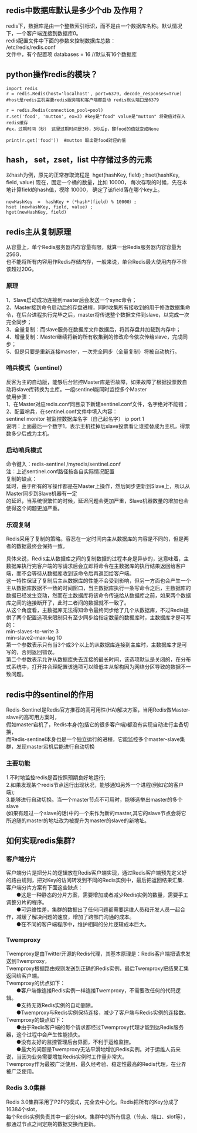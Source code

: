## redis中数据库默认是多少个db 及作用？  
redis下，数据库是由一个整数索引标识，而不是由一个数据库名称。默认情况下，一个客户端连接到数据库0。  
redis配置文件中下面的参数来控制数据库总数：  
/etc/redis/redis.conf  
文件中，有个配置项 databases = 16 //默认有16个数据库

## python操作redis的模块？
```
import redis
r = redis.Redis(host='localhost', port=6379, decode_responses=True)
#host是redis主机需要redis服务端和客户端都启动 redis默认端口是6379

r = redis.Redis(connection_pool=pool)
r.set('food', 'mutton', ex=3) #key是"food" value是"mutton" 将键值对存入redis缓存
#ex，过期时间（秒） 这里过期时间是3秒，3秒后p，键food的值就变成None

print(r.get('food'))  #mutton 取出键food对应的值
```

##  hash， set，zset，list 中存储过多的元素
以hash为例，原先的正常存取流程是  hget(hashKey, field) ; hset(hashKey, field, value) 
现在，固定一个桶的数量，比如 10000， 每次存取的时候，先在本地计算field的hash值，模除 10000， 确定了该field落在哪个key上。
```
newHashKey  =  hashKey + (*hash*(field) % 10000）;   
hset (newHashKey, field, value) ;  
hget(newHashKey, field)
```

## redis主从复制原理  
从容量上，单个Redis服务器内存容量有限，就算一台Redis服务器内容容量为256G，  
也不能将所有内容用作Redis存储内存，一般来说，单台Redis最大使用内存不应该超过20G。  
### 原理
1、Slave启动成功连接到master后会发送一个sync命令；  
2、Master接到命令启动后的存盘进程，同时收集所有接收到的用于修改数据集命令，在后台进程执行完毕之后，master将传送整个数据文件到slave，以完成一次完全同步；  
3、全量复制：而slave服务在数据库文件数据后，将其存盘并加载到内存中；  
4、增量复制：Master继续将新的所有收集到的修改命令依次传给slave，完成同步；  
5、但是只要是重新连接master，一次完全同步（全量复制）将被自动执行。  
### 哨兵模式（sentinel）
反客为主的自动版，能够后台监控Master库是否故障，如果故障了根据投票数自动将slave库转换为主库。一组sentinel能同时监控多个Master    
使用步骤：  
1、在Master对应redis.conf同目录下新建sentinel.conf文件，名字绝对不能错；  
2、配置哨兵，在sentinel.conf文件中填入内容：  
sentinel monitor 被监控数据库名字（自己起名字） ip port 1  
说明：上面最后一个数字1，表示主机挂掉后slave投票看让谁接替成为主机，得票数多少后成为主机。    
### 启动哨兵模式
命令键入：redis-sentinel /myredis/sentinel.conf  
注：上述sentinel.conf路径按各自实际情况配置  
复制的缺点：  
延时，由于所有的写操作都是在Master上操作，然后同步更新到Slave上，所以从Master同步到Slave机器有一定  
的延迟，当系统很繁忙的时候，延迟问题会更加严重，Slave机器数量的增加也会使得这个问题更加严重。  
### 乐观复制
Redis采用了复制的策略。容忍在一定时间内主从数据库的内容是不同的，但是两者的数据最终会保持一致。  

具体来说，Redis主从数据库之间的复制数据的过程本身是异步的，这意味着，主数据库执行完客户端的写请求后会立即将命令在主数据库的执行结果返回给客户端，而不会等待从数据库收到该命令后再返回给客户端。  
这一特性保证了复制后主从数据库的性能不会受到影响，但另一方面也会产生一个主从数据库数据不一致的时间窗口，当主数据库执行一条写命令之后，主数据库的数据已经发生变动，然而在主数据库将该命令传送给从数据库之前，如果两个数据库之间的连接断开了，此时二者间的数据就不一致了。  
从这个角度看，主数据库无法得知命令最终同步给了几个从数据库，不过Redis提供了两个配置选项来限制只有至少同步给指定数量的数据库时，主数据库才是可写的：  
min-slaves-to-write 3  
min-slave2-max-lag 10  
第一个参数表示只有当3个或3个以上的从数据库连接到主库时，主数据库才是可写的，否则返回错误。  
第二个参数表示允许从数据库失去连接的最长时间，该选项默认是关闭的，在分布式系统中，打开并合理配置该选项可以降低主从架构因为网络分区导致的数据不一致问题。  

## redis中的sentinel的作用
Redis-Sentinel是Redis官方推荐的高可用性(HA)解决方案，当用Redis做Master-slave的高可用方案时，  
假如master宕机了，Redis本身(包括它的很多客户端)都没有实现自动进行主备切换，  
而Redis-sentinel本身也是一个独立运行的进程，它能监控多个master-slave集群，发现master宕机后能进行自动切换  
### 主要功能
1.不时地监控redis是否按照预期良好地运行;  
2.如果发现某个redis节点运行出现状况，能够通知另外一个进程(例如它的客户端);  
3.能够进行自动切换。当一个master节点不可用时，能够选举出master的多个slave  
(如果有超过一个slave的话)中的一个来作为新的master,其它的slave节点会将它所追随的master的地址改为被提升为master的slave的新地址。

## 如何实现redis集群?
### 客户端分片
客户端分片是把分片的逻辑放在Redis客户端实现，通过Redis客户端预先定义好的路由规则，把对Key的访问转发到不同的Redis实例中，最后把返回结果汇集.  
客户端分片方案有下面这些缺点：  
　　●这是一种静态的分片方案，需要增加或者减少Redis实例的数量，需要手工调整分片的程序。  
　　●可运维性差，集群的数据出了任何问题都需要运维人员和开发人员一起合作，减缓了解决问题的速度，增加了跨部门沟通的成本。  
　　●在不同的客户端程序中，维护相同的分片逻辑成本巨大。
### Twemproxy
Twemproxy是由Twitter开源的Redis代理，其基本原理是：Redis客户端把请求发送到Twemproxy，  
Twemproxy根据路由规则发送到正确的Redis实例，最后Twemproxy把结果汇集返回给客户端。  
Twemproxy的优点如下：  
　　●客户端像连接Redis实例一样连接Twemproxy，不需要改任何的代码逻辑。  
　　●支持无效Redis实例的自动删除。  
　　●Twemproxy与Redis实例保持连接，减少了客户端与Redis实例的连接数。  
Twemproxy的缺点如下：  
　　●由于Redis客户端的每个请求都经过Twemproxy代理才能到达Redis服务器，这个过程中会产生性能损失。  
　　●没有友好的监控管理后台界面，不利于运维监控。  
　　●最大的问题是Twemproxy无法平滑地增加Redis实例。对于运维人员来说，当因为业务需要增加Redis实例时工作量非常大。  
Twemproxy作为最被广泛使用、最久经考验、稳定性最高的Redis代理，在业界被广泛使用。  
### Redis 3.0集群
Redis 3.0集群采用了P2P的模式，完全去中心化。Redis把所有的Key分成了16384个slot，  
每个Redis实例负责其中一部分slot。集群中的所有信息（节点、端口、slot等），都通过节点之间定期的数据交换而更新。
